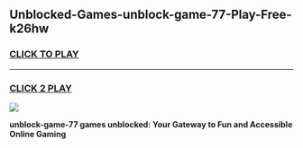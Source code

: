 
## Unblocked-Games-unblock-game-77-Play-Free-k26hw
<h3>
<a href="https://premium76.site?title=unblock-game-77&ref=18A1">CLICK TO PLAY</a></h3>
<hr>

<h3>
<a href="https://premium76.site?title=unblock-game-77&ref=18A1">CLICK 2 PLAY</a>
  
</h3>

<a href="https://premium76.site?title=unblock-game-77&ref=18A1"><img src="https://clearcache.store/games.png"></a>


**unblock-game-77 games unblocked: Your Gateway to Fun and Accessible Online Gaming**
